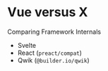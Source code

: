 # Vue versus X

Comparing Framework Internals

- Svelte
- React (`preact/compat`)
- Qwik (`@builder.io/qwik`)
